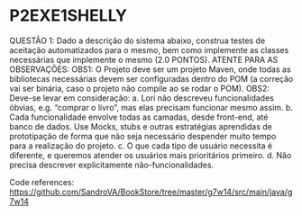 # P2EXE1SHELLY
QUESTÃO 1: Dado a descrição do sistema abaixo, construa testes de aceitação automatizados para o mesmo, bem como implemente as classes necessárias que implemente o mesmo (2.0 PONTOS). ATENTE PARA AS OBSERVAÇÕES:
OBS1: O Projeto deve ser um projeto Maven, onde todas as bibliotecas necessárias devem ser configuradas dentro do POM (a correção vai ser binária, caso o projeto não compile ao se rodar o POM).
OBS2: Deve-se levar em consideração:
a.	Lori não descreveu funcionalidades óbvias, e.g. “comprar o livro”, mas elas precisam funcionar mesmo assim.
b.	Cada funcionalidade envolve todas as camadas, desde front-end, até banco de dados. Use Mocks, stubs e outras estratégias aprendidas de prototipação de forma que não seja necessário despender muito tempo para a realização do projeto.
c.	O que cada tipo de usuário necessita é diferente, e queremos atender os usuários mais prioritários primeiro.
d.	Não precisa descrever explicitamente não-funcionalidades.

Code references: https://github.com/SandroVA/BookStore/tree/master/g7w14/src/main/java/g7w14
